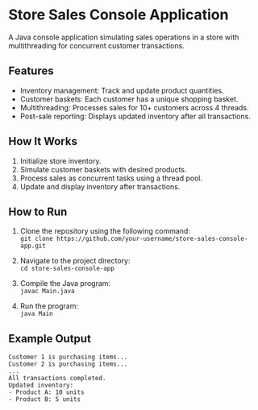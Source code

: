 # Store Sales Console Application

A Java console application simulating sales operations in a store with multithreading for concurrent customer transactions.

## Features

- Inventory management: Track and update product quantities.
- Customer baskets: Each customer has a unique shopping basket.
- Multithreading: Processes sales for 10+ customers across 4 threads.
- Post-sale reporting: Displays updated inventory after all transactions.

## How It Works

1. Initialize store inventory.
2. Simulate customer baskets with desired products.
3. Process sales as concurrent tasks using a thread pool.
4. Update and display inventory after transactions.

## How to Run

1. Clone the repository using the following command:  
   `git clone https://github.com/your-username/store-sales-console-app.git`

2. Navigate to the project directory:  
   `cd store-sales-console-app`

3. Compile the Java program:  
   `javac Main.java`

4. Run the program:  
   `java Main`

## Example Output

```plaintext
Customer 1 is purchasing items...
Customer 2 is purchasing items...
...
All transactions completed.
Updated inventory:
- Product A: 10 units
- Product B: 5 units

